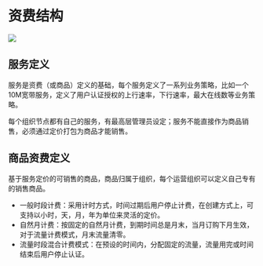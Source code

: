 # 资费结构

![](http://static.toughcloud.net/toughsms/tc_20181130123110_9.png)


##  服务定义

服务是资费（或商品）定义的基础，每个服务定义了一系列业务策略，比如一个10M宽带服务，定义了用户认证授权的上行速率，下行速率，最大在线数等业务策略。

每个组织节点都有自己的服务，有最高层管理员设定；服务不能直接作为商品销售，必须通过定价打包为商品才能销售。


## 商品资费定义

基于服务定价的可销售的商品，商品归属于组织，每个运营组织可以定义自己专有的销售商品。

- 一般时段计费：采用计时方式，时间过期后用户停止计费，在创建方式上，可支持以小时，天，月，年为单位来灵活的定价。
- 自然月计费：按固定的自然月计费，到期时间总是月末，当月订购下月生效，对于流量计费模式，月末流量清零。
- 流量时段混合计费模式：在预设的时间内，分配固定的流量，流量用完或时间结束后用户停止认证。